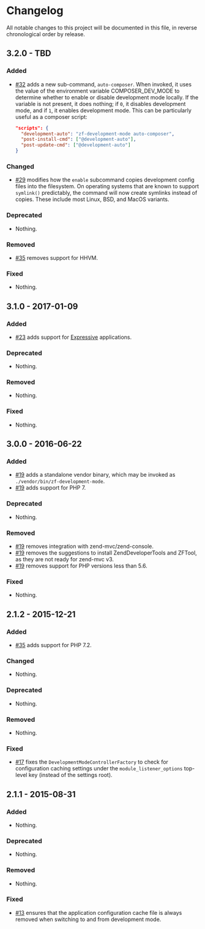 # Changelog

All notable changes to this project will be documented in this file, in reverse chronological order by release.

## 3.2.0 - TBD

### Added

- [#32](https://github.com/zfcampus/zf-development-mode/pull/32) adds a new sub-command, `auto-composer`. When invoked, it uses the value of
  the environment variable COMPOSER_DEV_MODE to determine whether to enable or disable development
  mode locally. If the variable is not present, it does nothing; if `0`, it disables development
  mode, and if `1`, it enables development mode. This can be particularly useful as a composer script:

  ```json
  "scripts": {
    "development-auto": "zf-development-mode auto-composer",
    "post-install-cmd": ["@development-auto"],
    "post-update-cmd": ["@development-auto"]
  }
  ```

### Changed

- [#29](https://github.com/zfcampus/zf-development-mode/pull/29) modifies how the `enable` subcommand copies development config files into
  the filesystem. On operating systems that are known to support `symlink()` predictably,
  the command will now create symlinks instead of copies. These include most Linux, BSD,
  and MacOS variants.

### Deprecated

- Nothing.

### Removed

- [#35](https://github.com/zfcampus/zf-development-mode/pull/35) removes support for HHVM.

### Fixed

- Nothing.

## 3.1.0 - 2017-01-09

### Added

- [#23](https://github.com/zfcampus/zf-development-mode/pull/23) adds support
  for [Expressive](https://docs.zendframework.com/zend-expressive) applications.

### Deprecated

- Nothing.

### Removed

- Nothing.

### Fixed

- Nothing.

## 3.0.0 - 2016-06-22

### Added

- [#19](https://github.com/zfcampus/zf-development-mode/pull/19) adds a
  standalone vendor binary, which may be invoked as
  `./vendor/bin/zf-development-mode`.
- [#19](https://github.com/zfcampus/zf-development-mode/pull/19) adds support
  for PHP 7.

### Deprecated

- Nothing.

### Removed

- [#19](https://github.com/zfcampus/zf-development-mode/pull/19) removes
  integration with zend-mvc/zend-console.
- [#19](https://github.com/zfcampus/zf-development-mode/pull/19) removes
  the suggestions to install ZendDeveloperTools and ZFTool, as they are not
  ready for zend-mvc v3.
- [#19](https://github.com/zfcampus/zf-development-mode/pull/19) removes
  support for PHP versions less than 5.6.

### Fixed

- Nothing.

## 2.1.2 - 2015-12-21

### Added

- [#35](https://github.com/zfcampus/zf-development-mode/pull/35) adds support for PHP 7.2.

### Changed

- Nothing.

### Deprecated

- Nothing.

### Removed

- Nothing.

### Fixed

- [#17](https://github.com/zfcampus/zf-development-mode/pull/17) fixes the
  `DevelopmentModeControllerFactory` to check for configuration caching settings
  under the `module_listener_options` top-level key (instead of the settings
  root).

## 2.1.1 - 2015-08-31

### Added

- Nothing.

### Deprecated

- Nothing.

### Removed

- Nothing.

### Fixed

- [#13](https://github.com/zfcampus/zf-development-mode/pull/13) ensures that
  the application configuration cache file is always removed when switching
  to and from development mode.
